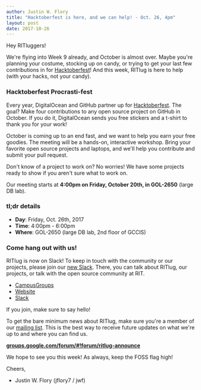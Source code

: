 ```yaml
---
author: Justin W. Flory
title: "Hacktoberfest is here, and we can help! - Oct. 26, 4pm"
layout: post
date: 2017-10-26
---
```


Hey RITluggers!

We're flying into Week 9 already, and October is almost over. Maybe you're
planning your costume, stocking up on candy, or trying to get your last few
contributions in for
[Hacktoberfest](https://hacktoberfest.digitalocean.com/ "Hacktoberfest 2017 - 
DigitalOcean")!
And this week, RITlug is here to help (with your hacks, not your candy). 


### Hacktoberfest Procrasti-fest

Every year, DigitalOcean and GitHub partner up for 
[Hacktoberfest](https://hacktoberfest.digitalocean.com/ "Hacktoberfest 2017 -
DigitalOcean"). The goal? Make four contributions to any open source project on
GitHub in October. If you do it, DigitalOcean sends you free stickers and a
t-shirt to thank you for your work!

October is coming up to an end fast, and we want to help you earn your free
goodies. The meeting will be a hands-on, interactive workshop. Bring your
favorite open source projects and laptops, and we'll help you contribute and
submit your pull request.

Don't know of a project to work on? No worries! We have some projects ready to
show if you aren't sure what to work on.

Our meeting starts at **4:00pm on Friday, October 20th, in GOL-2650** (large DB
lab).


### tl;dr details

* **Day**: Friday, Oct. 26th, 2017
* **Time**: 4:00pm - 6:00pm
* **Where**: GOL-2650 (large DB lab, 2nd floor of GCCIS)


### Come hang out with us!

RITlug is now on Slack! To keep in touch with the community or our projects,
please join our [new Slack](https://rit-lug.slack.com/signup). There, you can
talk about RITlug, our projects, or talk with the open source community at RIT.

* [CampusGroups](https://campusgroups.rit.edu/student_community?club_id=16071 "
RITlug on CampusGroups")
* [Website](http://ritlug.com "RIT Linux Users Group website")
* [Slack](https://rit-lug.slack.com/signup "Join the RITlug Slack")

If you join, make sure to say hello!

To get the bare minimum news about RITlug, make sure you're a member of our
[mailing list]({{site.social.mailinglist}} "RITlug 
mailing list - Google Groups"). This is the best way to receive future updates
on what we're up to and where you can find us.

**[groups.google.com/forum/#!forum/ritlug-announce]({{site.social.mailinglist}} "RITlug mailing list - Google Groups")**

We hope to see you this week! As always, keep the FOSS flag high!


Cheers,
- Justin W. Flory (jflory7 / jwf)
